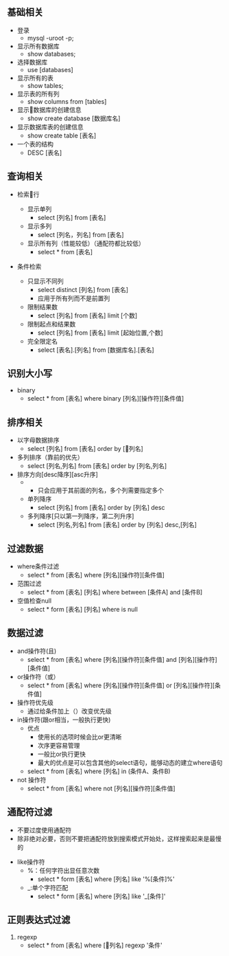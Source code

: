 ## 基础相关
* 登录
    - mysql -uroot -p;
* 显示所有数据库
    - show databases;
* 选择数据库
    - use [databases]
* 显示所有的表
    - show tables;
* 显示表的所有列
    - show columns from [tables]
* 显示数据库的创建信息
    - show create database [数据库名]
* 显示数据库表的创建信息
    - show create table [表名]
* 一个表的结构
    - DESC [表名]
## 查询相关
* 检索行
    * 显示单列
        - select [列名] from [表名]
    * 显示多列
        - select [列名，列名] from [表名]
    * 显示所有列（性能较低）（通配符都比较低）
        - select * from [表名]

* 条件检索
    * 只显示不同列
        - select distinct [列名] from [表名]
        - 应用于所有列而不是前置列
    * 限制结果数
        - select [列名] from [表名] limit [个数]
    * 限制起点和结果数
        - select [列名] from [表名] limit [起始位置,个数]
    * 完全限定名
        - select [表名].[列名] from [数据库名].[表名]
## 识别大小写
* binary
    - select * from [表名] where binary [列名][操作符][条件值]
## 排序相关
* 以字母数据排序
    - select [列名] from [表名] order by [列名]
* 多列排序（靠前的优先）
     - select [列名,列名] from [表名] order by [列名,列名]
* 排序方向[desc降序][asc升序]
    * - 只会应用于其前面的列名，多个列需要指定多个
    * 单列降序
        - select [列名] from [表名] order by [列名] desc
    * 多列降序[只以第一列降序，第二列升序]
        - select [列名,列名] from [表名] order by [列名] desc,[列名]
## 过滤数据
* where条件过滤
    - select * from [表名] where [列名][操作符][条件值]
* 范围过滤
    - select * from [表名] [列名] where between [条件A] and [条件B]
* 空值检查null
    - select * form [表名] [列名] where is null
## 数据过滤
* and操作符(且)
    - select * from [表名] where  [列名][操作符][条件值] and [列名][操作符][条件值]
* or操作符（或）
    - select * from [表名] where [列名][操作符][条件值] or [列名][操作符][条件值]
* 操作符优先级
    - 通过给条件加上（）改变优先级
* in操作符(跟or相当，一般执行更快)
    - 优点
        - 使用长的选项时候会比or更清晰 
        - 次序更容易管理
        - 一般比or执行更快
        - 最大的优点是可以包含其他的select语句，能够动态的建立where语句
    - select * from [表名] where [列名] in (条件A、条件B)
* not 操作符
    - select * from [表名] where not [列名][操作符][条件值]

## 通配符过滤
- 不要过度使用通配符
- 除非绝对必要，否则不要把通配符放到搜索模式开始处，这样搜索起来是最慢的
* like操作符
    *  %：任何字符出显任意次数
        - select * form [表名] where [列名] like '%[条件]%'
    * _:单个字符匹配
        -  select * form [表名] where [列名] like '_[条件]'

## 正则表达式过滤
1. regexp
    - select * from [表名] where [列名] regexp '条件'


























